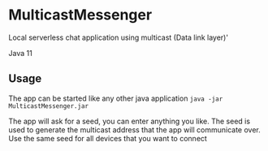 # MulticastMessenger
Local serverless chat application using multicast (Data link layer)'

Java 11

## Usage
The app can be started like any other java application `java -jar MulticastMessenger.jar`

The app will ask for a seed, you can enter anything you like. The seed is used to generate the multicast address that the app will communicate over. Use the same seed for all devices that you want to connect
